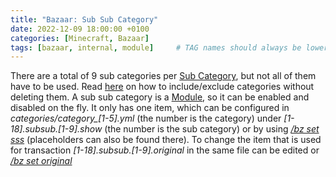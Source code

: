 ```yaml
---
title: "Bazaar: Sub Sub Category"
date: 2022-12-09 18:00:00 +0100
categories: [Minecraft, Bazaar]
tags: [bazaar, internal, module]     # TAG names should always be lowercase
---
```


There are a total of 9 sub categories per [Sub Category]({{site.baseurl}}/posts/bazaar-sub-category), but not all of them have to be used. 
Read [here]({{site.baseurl}}/posts/bazaar-cmd-toggle) on how to include/exclude categories without deleting them.
A sub sub category is a [Module]({{site.baseurl}}/posts/bazaar-module), so it can be enabled and disabled on the fly. It only has one item, which can be configured in *categories/category_[1-5].yml* (the number is the category) under *[1-18].subsub.[1-9].show* (the number is the sub category) or by using [*/bz set sss*]({{site.baseurl}}/posts/bazaar-cmd-set#sss) (placeholders can also be found there). To change the item that is used for transaction *[1-18].subsub.[1-9].original* in the same file can be edited or  [*/bz set original*]({{site.baseurl}}/posts/bazaar-cmd-set#original)